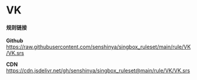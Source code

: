 # VK

#### 规则链接

**Github**
https://raw.githubusercontent.com/senshinya/singbox_ruleset/main/rule/VK/VK.srs

**CDN**
https://cdn.jsdelivr.net/gh/senshinya/singbox_ruleset@main/rule/VK/VK.srs